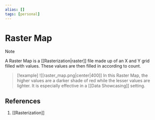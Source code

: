 ```yaml
---
alias: []
tags: [personal]
---
```

# Raster Map

> [!note]
> A Raster Map is a [[Rasterization|raster]] file made up of an X and Y grid filled with values. These values are then filled in according to count.

> [!example]
> ![[raster_map.png|center|400]]
In this Raster Map, the higher values are a darker shade of red while the lesser values are lighter. It is especially effective in a [[Data Showcasing]] setting.

## References
1. [[Rasterization]]